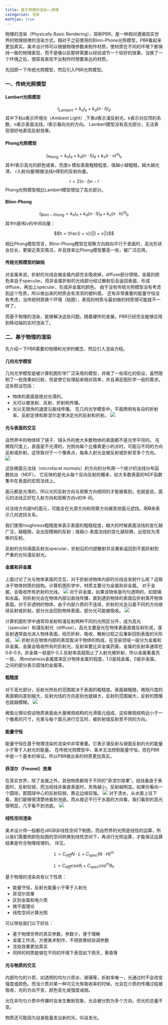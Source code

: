 ```yaml
---
title: 基于物理的渲染——原理
categories: 渲染
mathjax: true
---
```

物理的渲染（Physically Basic Rendering），简称PBR，是一种相对遵循现实世界的物理规律的渲染方式。相对于之前使用的Blinn-Phone光照模型，PBR看起来更加真实。美术设计师可以根据物理参数来制作材质，使材质在不同的环境下都保持一致的物理表现，而不是像以前那样需要以经验调节一个较好的效果，当换了一个环境之后，很容易表现不出制作时想要表达的材质。

先回顾一下传统光照模型，然后引入PBR光照模型。
### 一、传统光照模型
#### Lambert光照模型
$$
I_{Lambert} = k_a I_a + k_d (n \cdot l)I_d
$$
其中下标$a$表示环境光（Ambient Light）,下表$d$表示漫反射光，$k$表示对应项的系数，$n$表示表面法线，$l$表示看向光的方向。
Lambert模型没有高光部分，无法表现很好地表现反射效果。
#### Phong光照模型
$$
I_{Phong} = k_a I_a + k_d (n \cdot l)I_d + k_s (r \cdot v)^{\alpha } I_s
$$
其中$I$表示高光的颜色或者，亮度α 模拟表面粗糙程度，值越小越粗糙，越大越光滑。
$r$入射向量$l$根据法线$n$得到的反射向量。

$$
r = 2 (n \cdot l) n - l
$$
Phong光照模型相比Lambert模型增加了高光部分。

#### Blinn-Phong
$$
I_{Blinn-Phong} = k_a I_a + k_d (n \cdot l)I_d + k_s (n \cdot h)^{\alpha } I_s
$$
其中$h$是$l$和$v$的中间向量：
```math
h = \frac{l + v}{||l + v||}
```
相比Phong模型而言，Blinn-Phong模型在观察方向趋向平行于表面时，高光形状会拉长，更接近真实情况，并且效率比Phong模型要高一些，被广泛应用。

#### 传统光照模型的缺陷
对金属来说，折射的光线会被金属内部完全吸收掉，diffuse部分很暗，金属的颜色来自于specular。而非金属折射的光线部分经过散射后会返回表面，形成diffuse，再加上specular，形成非金属的颜色。
由于没有传统光照模型没有考虑到这个性质，所以做出来的材质会有浓浓的塑料感。
还有非常重要的能量守恒没有考虑，当传统材质换个环境（贴图），表现的材质与最初做的材质很可能就不一样了。

而基于物理的渲染，能够解决这些问题。随着硬件的发展，PBR已经完全能够应用到移动端的实时渲染了。

### 二、基于物理的渲染
先介绍一下PBR需要的物理和光学的概念，然后引入渲染方程。
#### 几何光学模型
几何光学模型是被计算机图形学广泛采用的模型，并做了一些简化的假设，虽然限制了一些效果如衍射，但是使它处理起来相对简单，并且满足图形学一般的需求。这些假设包括：
- 物体的表面是绝对光滑的。
- 光可以被发射、反射、折射和传播。
- 光以无限快的速度沿直线传播。
在几何光学模型中，平面两侧有各自的折射率，反射定律和斯涅尔定律决定光的反射和折射。
![](http://ww1.sinaimg.cn/mw690/c5c3a364ly1fye3utqwqzj20fu0a1mx6.jpg)

#### 光与表面的交互
自然界中的物体除了镜子、镜头外的绝大多数物体的表面都不是光学平坦的。
在微观尺度上，表面是不光滑的，光照向每个比像素更小的点时，可能沿不同的方向反射或折射。这导致对于一个像素点，每条入射光会被反射或折射至多个方向。
![](http://ww1.sinaimg.cn/mw690/c5c3a364ly1fye4j8fo6rj20ez07tmxb.jpg)

这些微面元法线（microfacet normals）的方向的分布用一个统计的法线分布函数给出（NDF）。
它反映的是光从每个反向反射的概率，如大多数表面的NDF函数集中在表面的宏观法线上。

面元都是光滑的，所以光的反射方向与观察方向相同的才能被看到。也就是说，面元的法线正好在入射方向和观察方向v的中 间。

对法线方向是h的面元，可能会在光源方向和观察方向被其他面元遮挡，用**G**来表示几何遮挡关系。

我们使用roughness粗糙度来表示表面的粗糙程度，越大的时候表面法线的变化越广泛，越粗糙，会出现模糊的反射；值越小 表面法线的变化越轻微，出现较为清晰的反射。

反射的光叫镜面反射光specular，折射后的内部散射并且重新返回到平面折射到严重的光叫漫反射光。
#### 金属和非金属
上面讨论了光与物体表面的交互，对于折射进物体内部的光线会发射什么呢？这取决于物体材质的结构。计算机图形学中，材质主要分为金属和非金属。
对于金属，会吸收所有折射的光线。
![](http://ww1.sinaimg.cn/large/c5c3a364ly1fye53c56cvj20fc06n3yh.jpg)
对于非金属，如果该物体是均匀透明的，如玻璃和水晶，则折射光会在物体内部沿直线传播，直到遇到物体的表面后折射离开物体表面。对于非透明的物体，由于内部介质的不连续，折射的光会沿着不同的方向继续反射或折射。部分光会回到物体表面，部分光可能被吸收。
![](http://ww1.sinaimg.cn/large/c5c3a364ly1fye53c3b4yj20f606kweq.jpg)

计算机图形学中通常将发射和漫反射两种不同的光照区分开，成为高光（specular）和漫反射光（diffuse）。高光主要是光在物体表面直接反射形成，漫反射通常由光进入物体表面，经历折射、吸收、散射过程之后重新回到表面的光形成。
![](http://ww1.sinaimg.cn/mw690/c5c3a364ly1fyep3s2yuoj20jr09udjn.jpg)
折射光在物体内部的表现取决于物体的构成，在渲染领域一般分为金属和非金属。金属会吸收所有的折射光，反射率要比非金属药膏。金属的反射率通常在0.6-0.9，非金属一般是0-0.2.反射率高就阻止了入射光被折射，所以金属看着亮一些。
用metalness金属度来区分物体金属的程度，1.0是纯金属，0是非金属。之间的部分表示腐蚀的金属等。
#### 粗糙度
对于高光部分，反射光所处的范围取决于表面的粗糙度。表面越粗糙，微观尺度的表面朝向差别越大，反射光线的方向差别也就越大，反射的范围越大，反射的图像也就越模糊。
![](http://ww1.sinaimg.cn/mw690/c5c3a364ly1fye4pd1ymej20k00ce3z5.jpg)

微面元理论假设物质表面由大量微观结构的光滑面元组成，这些微观结构远小于一个像素的尺寸，光束与每个面元进行交互时，被折射或反射至不同的方向。

#### 能量守恒
能量守恒在基于物理渲染的渲染中非常重要。它表示漫反射与镜面反射的光的能量小于等于入射光的能量。
在传统光照模型中，美术无法控制能量守恒，而在PBR中是一个基本的保证。所以PBR做出来的材质更加真实。

#### 菲涅尔（Fresnel）效果
在真实世界，除了金属之外，其他物质都用于不同的“菲涅尔效果”。视线垂直于表面时，反射较弱，而当视线非垂直表面时，夹角越小，反射越明显。如果你看向一个圆球，那圆球中心的反射较弱，靠近边缘较强。
![](http://ww1.sinaimg.cn/mw690/c5c3a364ly1fyepy4wzt7j207406t749.jpg)
对于清水，从水面上往下看，我们能够很清楚地看到池底。而从接近平行于水面的方向看，我们看到的高光很明显，几乎看不到池底。
![](http://ww1.sinaimg.cn/mw690/c5c3a364ly1fyeqd0sfzwj20lw0el0ww.jpg)
#### 线性空间渲染
美术设计师一般都在sRGB非线性空间下制图，而自然界的光照是线性的运算，所以我们需要把颜色贴图的空间转换到线性空间下，再进行光照运算，才能保证运算结果是符合物理规律的。
详见。

```math
L=C_{diff}N\cdot L+C_{spec}(N\cdot H)^{m}
```

```math
 L=C_{diff}cos\theta_{l}+C_{spec}cos^{m}\theta_{h}
```

基于物理的渲染具有以下性质：
- 能量守恒，反射光能量小于等于入射光
- 菲涅尔效果
- 区别金属和电介质
- 微平面理论
- 线性空间计算光照

可以带给我们以下好处：
- 基于物理世界的真实参数，参数少，便于理解
- 金属工作流，方便美术制作，不用依靠经验调参数
- 渲染效果更加真实
- 同样的材质能够在不同的环境下表现如下雨天，黄昏等

#### 光与物质的交互
内部均匀的介质，如透明的均匀介质水、玻璃等，折射率唯一，光通过时不会改变强度或颜色。而当介质对某一种可见光有吸收率的时候，光会在介质的传播过程被吸收，光的方向不变，颜色变化或强度减弱。

光在非均匀介质中传播时会发生散射现象，光会被分割为多个方向，但光的总量不变。

物质还可能因为自身能量发出新的光，叫自发光。
